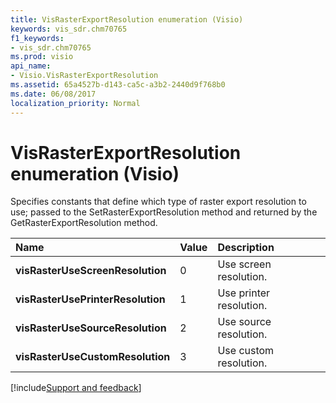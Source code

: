 ```yaml
---
title: VisRasterExportResolution enumeration (Visio)
keywords: vis_sdr.chm70765
f1_keywords:
- vis_sdr.chm70765
ms.prod: visio
api_name:
- Visio.VisRasterExportResolution
ms.assetid: 65a4527b-d143-ca5c-a3b2-2440d9f768b0
ms.date: 06/08/2017
localization_priority: Normal
---
```



# VisRasterExportResolution enumeration (Visio)



Specifies constants that define which type of raster export resolution to use; passed to the SetRasterExportResolution method and returned by the GetRasterExportResolution method.


|Name|Value|Description|
|:-----|:-----|:-----|
| **visRasterUseScreenResolution**|0|Use screen resolution.|
| **visRasterUsePrinterResolution**|1|Use printer resolution.|
| **visRasterUseSourceResolution**|2|Use source resolution.|
| **visRasterUseCustomResolution**|3|Use custom resolution.|

[!include[Support and feedback](~/includes/feedback-boilerplate.md)]